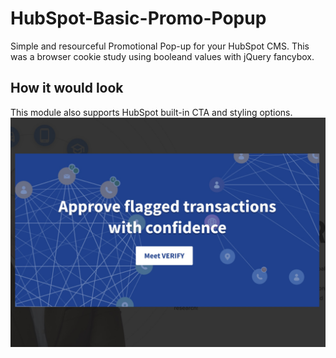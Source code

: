 # HubSpot-Basic-Promo-Popup
Simple and resourceful Promotional Pop-up for your HubSpot CMS. This was a browser cookie study using booleand values with jQuery fancybox.
<br>
## How it would look
This module also supports HubSpot built-in CTA and styling options.
<br>
<img src="https://github.com/DreamDevourer/HubSpot-Basic-Promo-Popup/blob/main/Sample.jpg?raw=true">
